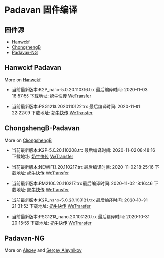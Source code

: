 # Padavan 固件编译

## 固件源

- [Hanwckf](#Hanwckf-Padavan)
- [ChongshengB](#ChongshengB-Padavan)
- [Padavan-NG](#Padavan-NG)

## Hanwckf Padavan
More on [Hanwckf](https://github.com/hanwckf/rt-n56u/)

* 当前最新版本:K2P_nano-5.0.20.110316.trx  最后编译时间: 2020-11-03 16:57:56  下载地址: [奶牛快传](https://cowtransfer.com/s/ecd623dd925b40)  [WeTransfer](https://we.tl/t-xWZF1jZToq)

* 当前最新版本:PSG1218.2020110122.trx  最后编译时间: 2020-11-01 22:22:09  下载地址: [奶牛快传](https://cowtransfer.com/s/b33d70302d1e49)  [WeTransfer](https://we.tl/t-YUroRb2IwF)


















## ChongshengB-Padavan
More on [ChongshengB](https://github.com/chongshengB/rt-n56u)



* 当前最新版本:K2P-5.0.20.110208.trx  最后编译时间: 2020-11-02 08:48:16  下载地址: [奶牛快传](https://cowtransfer.com/s/37790aa61b9b45)  [WeTransfer](https://we.tl/t-TTK7pbQqQd)

* 当前最新版本:NEWIFI3.20.110217.trx  最后编译时间: 2020-11-02 18:25:16  下载地址: [奶牛快传](https://cowtransfer.com/s/b48f0088d7474e)  [WeTransfer](https://we.tl/t-asKXwxHPZY)

* 当前最新版本:RM2100.20.110217.trx  最后编译时间: 2020-11-02 18:16:46  下载地址: [奶牛快传](https://cowtransfer.com/s/2b802681899a4b)  [WeTransfer](https://we.tl/t-HN3pqtL9Kr)

* 当前最新版本:K2P_nano-5.0.20.103121.trx  最后编译时间: 2020-10-31 21:31:52  下载地址: [奶牛快传](https://cowtransfer.com/s/39839fd58cce4b)  [WeTransfer](https://we.tl/t-8j5trfwT4p)

* 当前最新版本:PSG1218_nano.20.103120.trx  最后编译时间: 2020-10-31 20:15:56  下载地址: [奶牛快传](https://cowtransfer.com/s/f298ba0e321d45)  [WeTransfer](https://we.tl/t-MZnlEwgeE7)














## Padavan-NG
More on [Alexey](https://gitlab.com/dm38/padavan-ng) and [Sergey Aleynikov](https://github.com/dur-randir/padavan-ng)
